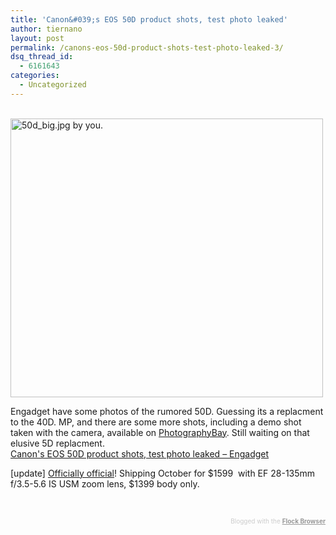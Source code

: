 ```yaml
---
title: 'Canon&#039;s EOS 50D product shots, test photo leaked'
author: tiernano
layout: post
permalink: /canons-eos-50d-product-shots-test-photo-leaked-3/
dsq_thread_id:
  - 6161643
categories:
  - Uncategorized
---
```

[  
<img class="reflect" src="http://farm4.static.flickr.com/3110/2793592701_f17b076cd9.jpg?v=0" alt="50d_big.jpg by you." width="500" height="446" />][1]

Engadget have some photos of the rumored 50D. Guessing its a replacment to the 40D. MP, and there are some more shots, including a demo shot taken with the camera, available on [PhotographyBay][2]. Still waiting on that elusive 5D replacment.  
[Canon's EOS 50D product shots, test photo leaked &#8211; Engadget][3]

[update] [Officially official][4]! Shipping October for $1599  with EF 28-135mm f/3.5-5.6 IS USM zoom lens, $1399 body only.

 

<div class="flockcredit" style="text-align: right; color: #CCC; font-size: x-small;">
  Blogged with the <a style="color: #999; font-weight: bold;" title="Flock Browser" href="http://www.flock.com/blogged-with-flock" target="_new">Flock Browser</a>
</div>

 [1]: http://www.flickr.com/photos/37996640939@N01/2793592701/
 [2]: http://www.photographybay.com/2008/08/24/canon-50d-photos-with-18-200mm-is-kit-lens/
 [3]: http://www.engadget.com/2008/08/24/canons-eos-50d-product-shots-test-photo-leaked/
 [4]: http://www.engadget.com/2008/08/26/official-canons-15-1-megapixel-eos-50d-with-digic-4-processing/